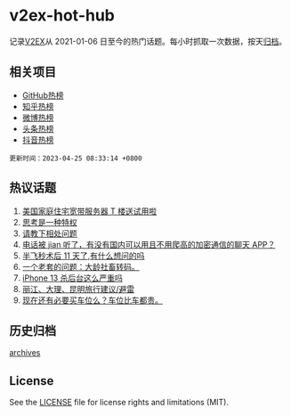 # v2ex-hot-hub

 记录[V2EX](https://www.v2ex.com/)从 2021-01-06 日至今的热门话题。每小时抓取一次数据，按天[归档](archives)。
 
 ## 相关项目

- [GitHub热榜](https://github.com/snaildev/github-hot-hub)
- [知乎热榜](https://github.com/snaildev/zhihu-hot-hub)
- [微博热榜](https://github.com/snaildev/weibo-hot-hub)
- [头条热榜](https://github.com/snaildev/toutiao-hot-hub)
- [抖音热榜](https://github.com/snaildev/douyin-hot-hub)


 `更新时间：2023-04-25 08:33:14 +0800`

## 热议话题

1. [美国家庭住宅宽带服务器 T 楼送试用啦](https://www.v2ex.com/t/934998)
1. [思考是一种特权](https://www.v2ex.com/t/934968)
1. [请教下相处问题](https://www.v2ex.com/t/935003)
1. [电话被 jian 听了，有没有国内可以用且不用爬高的加密通信的聊天 APP？](https://www.v2ex.com/t/934963)
1. [半飞秒术后 11 天了,有什么想问的吗](https://www.v2ex.com/t/934979)
1. [一个老套的问题：大龄社畜转码。](https://www.v2ex.com/t/935008)
1. [iPhone 13 杀后台这么严重吗](https://www.v2ex.com/t/934956)
1. [丽江、大理、昆明旅行建议/避雷](https://www.v2ex.com/t/934952)
1. [现在还有必要买车位么？车位比车都贵。](https://www.v2ex.com/t/934982)

## 历史归档

[archives](archives)

## License

See the [LICENSE](LICENSE) file for license rights and limitations (MIT).
